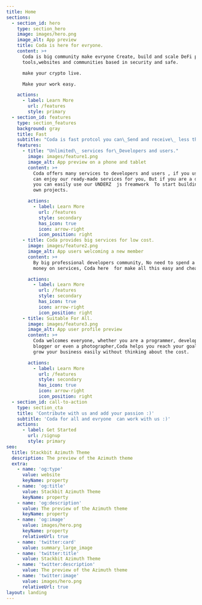 ```yaml
---
title: Home
sections:
  - section_id: hero
    type: section_hero
    image: images/hero.png
    image_alt: App preview
    title: Coda is here for evryone.
    content: >+
      Coda is big community make evryone Create, build and scale DeFi projects,
      tools,websites and communities based in security and safe.

      make your crypto live.

      Make your work easy.

    actions:
      - label: Learn More
        url: /features
        style: primary
  - section_id: features
    type: section_features
    background: gray
    title: Fast
    subtitle: "Coda is fast protcol you can\_Send and receive\_ less than a 5 second."
    features:
      - title: "Unlimited\_ services for\_Developers and users."
        image: images/feature1.png
        image_alt: App preview on a phone and tablet
        content: >+
          Coda offers many services to developers and users , if you user you
          can enjoy our ready-made services for you, But if you are a developer
          you can easily use our UNDERZ  js freamwork  To start building your
          own projects.

        actions:
          - label: Learn More
            url: /features
            style: secondary
            has_icon: true
            icon: arrow-right
            icon_position: right
      - title: Coda provides big services for low cost.
        image: images/feature2.png
        image_alt: App users welcoming a new member
        content: >+
          By big professional developers community, No need to spend a lot of
          money on services, Coda here  for make all this easy and cheap

        actions:
          - label: Learn More
            url: /features
            style: secondary
            has_icon: true
            icon: arrow-right
            icon_position: right
      - title: Suitable For All.
        image: images/feature3.png
        image_alt: App user profile preview
        content: >+
          Coda welcomes everyone, whether you are a programmer, developer,
          blogger or even a photographer,Coda helps you reach your goals and
          grow your business easily without thinking about the cost.

        actions:
          - label: Learn More
            url: /features
            style: secondary
            has_icon: true
            icon: arrow-right
            icon_position: right
  - section_id: call-to-action
    type: section_cta
    title: 'Contribute with us and add your passion :)'
    subtitle: 'Coda for all and evryone  can work with us :)'
    actions:
      - label: Get Started
        url: /signup
        style: primary
seo:
  title: Stackbit Azimuth Theme
  description: The preview of the Azimuth theme
  extra:
    - name: 'og:type'
      value: website
      keyName: property
    - name: 'og:title'
      value: Stackbit Azimuth Theme
      keyName: property
    - name: 'og:description'
      value: The preview of the Azimuth theme
      keyName: property
    - name: 'og:image'
      value: images/hero.png
      keyName: property
      relativeUrl: true
    - name: 'twitter:card'
      value: summary_large_image
    - name: 'twitter:title'
      value: Stackbit Azimuth Theme
    - name: 'twitter:description'
      value: The preview of the Azimuth theme
    - name: 'twitter:image'
      value: images/hero.png
      relativeUrl: true
layout: landing
---
```

